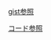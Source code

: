 
[gist参照](https://gist.github.com/mimaki/03237e50f8d70741c53dc7bb70251f32.js.pibb)

[コード参照](https://github.com/mimaki/work/blob/master/hoge.rb#L2-L4)
